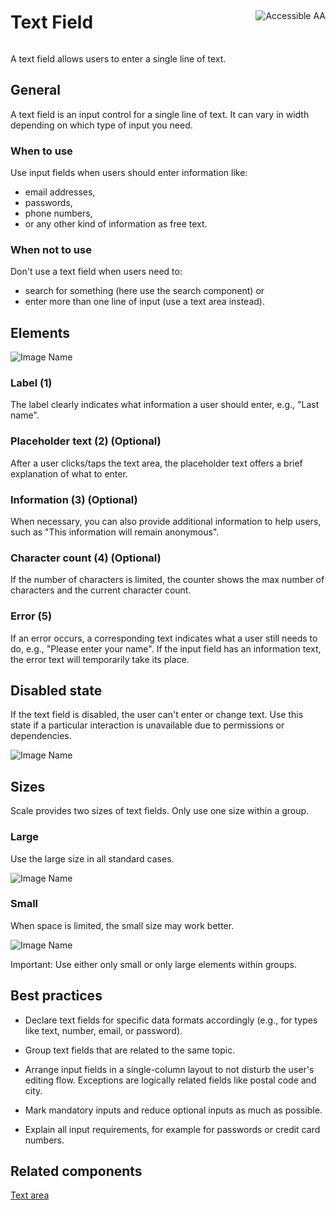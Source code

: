 <div style="display: inline-flex; align-items: center; justify-content: space-between; width: 100%;">
    <h1>Text Field</h1>
    <img src="assets/aa.png" alt="Accessible AA" />
</div>

A text field allows users to enter a single line of text.

## General

A text field is an input control for a single line of text. It can vary in width depending on which type of input you need.

### When to use

Use input fields when users should enter information like:

- email addresses,
- passwords,
- phone numbers,
- or any other kind of information as free text.

### When not to use

Don't use a text field when users need to:

- search for something (here use the search component) or
- enter more than one line of input (use a text area instead).

## Elements

![Image Name](assets/3_components/text-input/input-field-elements.png)

### Label (1)

The label clearly indicates what information a user should enter, e.g., "Last name".

### Placeholder text (2) (Optional)

After a user clicks/taps the text area, the placeholder text offers a brief explanation of what to enter.

### Information (3) (Optional)

When necessary, you can also provide additional information to help users, such as "This information will remain anonymous".

### Character count (4) (Optional)

If the number of characters is limited, the counter shows the max number of characters and the current character count.

### Error (5)

If an error occurs, a corresponding text indicates what a user still needs to do, e.g., "Please enter your name". If the input field has an information text, the error text will temporarily take its place.

## Disabled state

If the text field is disabled, the user can't enter or change text. Use this state if a particular interaction is unavailable due to permissions or dependencies.

![Image Name](assets/3_components/text-input/input_disabled.png)

## Sizes

Scale provides two sizes of text fields. Only use one size within a group.

### Large

Use the large size in all standard cases.

![Image Name](assets/3_components/text-input/input-field-large.png)

### Small

When space is limited, the small size may work better.

![Image Name](assets/3_components/text-input/input-field-small.png)

Important: Use either only small or only large elements within groups.

## Best practices

- Declare text fields for specific data formats accordingly (e.g., for types like text, number, email, or password).

- Group text fields that are related to the same topic.

- Arrange input fields in a single-column layout to not disturb the user's editing flow. Exceptions are logically related fields like postal code and city.

- Mark mandatory inputs and reduce optional inputs as much as possible.

- Explain all input requirements, for example for passwords or credit card numbers.

## Related components

<a href="?path=/usage/components-text-area--standard">Text area</a>
